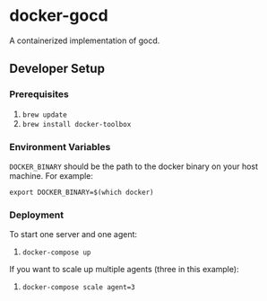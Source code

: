 # docker-gocd

A containerized implementation of gocd.

## Developer Setup

### Prerequisites

1. `brew update`
2. `brew install docker-toolbox`

### Environment Variables

`DOCKER_BINARY` should be the path to the docker binary on your host machine. For example:

`export DOCKER_BINARY=$(which docker)`

### Deployment

To start one server and one agent:

1. `docker-compose up`

If you want to scale up multiple agents (three in this example):

1. `docker-compose scale agent=3`
